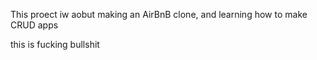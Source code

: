 This proect iw aobut making an AirBnB clone, and learning how
to make CRUD apps











































































































































































































































































































































































































































































this is fucking bullshit
